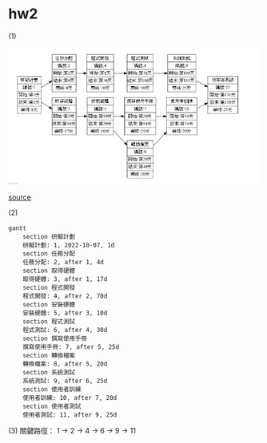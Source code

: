 # hw2

(1)

![PERT](PERT_hw2.png)

[source](https://hackmd.io/Z7gUzUCSQTW2AJh3RFRPow?view)

(2)
```mermaid
gantt
    section 研擬計劃
    研擬計劃: 1, 2022-10-07, 1d
    section 任務分配
    任務分配: 2, after 1, 4d
    section 取得硬體
    取得硬體: 3, after 1, 17d
    section 程式開發
    程式開發: 4, after 2, 70d
    section 安裝硬體
    安裝硬體: 5, after 3, 10d
    section 程式測試
    程式測試: 6, after 4, 30d
    section 撰寫使用手冊
    撰寫使用手冊: 7, after 5, 25d
    section 轉換檔案
    轉換檔案: 8, after 5, 20d
    section 系統測試
    系統測試: 9, after 6, 25d
    section 使用者訓練
    使用者訓練: 10, after 7, 20d
    section 使用者測試
    使用者測試: 11, after 9, 25d
```

(3)
關鍵路徑： 1 → 2 → 4 → 6 → 9 → 11

